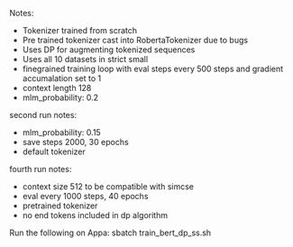 Notes:

- Tokenizer trained from scratch
- Pre trained tokenizer cast into RobertaTokenizer due to bugs
- Uses DP for augmenting tokenized sequences
- Uses all 10 datasets in strict small
- finegrained training loop with eval steps every 500 steps and gradient accumalation set to 1
- context length 128
- mlm_probability: 0.2

second run notes:
- mlm_probability: 0.15
- save steps 2000, 30 epochs
- default tokenizer

fourth run notes:
- context size 512 to be compatible with simcse
- eval every 1000 steps, 40 epochs
- pretrained tokenizer
- no end tokens included in dp algorithm



Run the following on Appa:
    sbatch train_bert_dp_ss.sh

